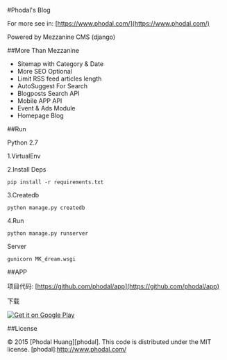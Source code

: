 #Phodal's Blog

For more see in: [https://www.phodal.com/](https://www.phodal.com/)

Powered by Mezzanine CMS (django)

##More Than Mezzanine

- Sitemap with Category & Date
- More SEO Optional
- Limit  RSS feed articles length
- AutoSuggest For Search
- Blogposts Search API
- Mobile APP API
- Event & Ads Module
- Homepage Blog

##Run

Python 2.7

1.VirtualEnv 

2.Install Deps

    pip install -r requirements.txt

3.Createdb

    python manage.py createdb

4.Run

    python manage.py runserver

Server

    gunicorn MK_dream.wsgi

##APP 

项目代码: [https://github.com/phodal/app](https://github.com/phodal/app)


下载

<a href="https://play.google.com/store/apps/details?id=com.phodal.designiot">
  <img alt="Get it on Google Play"
       src="https://developer.android.com/images/brand/zh-cn_generic_rgb_wo_60.png" />
</a>

##License

© 2015 [Phodal Huang][phodal]. This code is distributed under the MIT license.
[phodal]:http://www.phodal.com/
